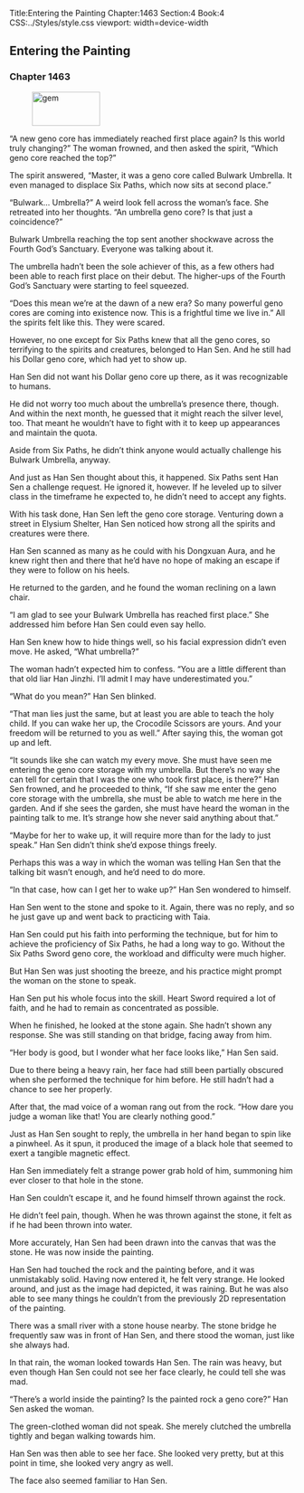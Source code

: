 Title:Entering the Painting 
Chapter:1463 
Section:4 
Book:4 
CSS:../Styles/style.css 
viewport: width=device-width
  
## Entering the Painting
### Chapter 1463 
<figure>
	<img src="../Images/gem.gif" alt="gem" id="gem" width="120" height="60" />
</figure>
  

  
  “A new geno core has immediately reached first place again? Is this world truly changing?” The woman frowned, and then asked the spirit, “Which geno core reached the top?”

The spirit answered, “Master, it was a geno core called Bulwark Umbrella. It even managed to displace Six Paths, which now sits at second place.”

“Bulwark… Umbrella?” A weird look fell across the woman’s face. She retreated into her thoughts. “An umbrella geno core? Is that just a coincidence?”

Bulwark Umbrella reaching the top sent another shockwave across the Fourth God’s Sanctuary. Everyone was talking about it.

The umbrella hadn’t been the sole achiever of this, as a few others had been able to reach first place on their debut. The higher-ups of the Fourth God’s Sanctuary were starting to feel squeezed.

“Does this mean we’re at the dawn of a new era? So many powerful geno cores are coming into existence now. This is a frightful time we live in.” All the spirits felt like this. They were scared.

However, no one except for Six Paths knew that all the geno cores, so terrifying to the spirits and creatures, belonged to Han Sen. And he still had his Dollar geno core, which had yet to show up.

Han Sen did not want his Dollar geno core up there, as it was recognizable to humans.

He did not worry too much about the umbrella’s presence there, though. And within the next month, he guessed that it might reach the silver level, too. That meant he wouldn’t have to fight with it to keep up appearances and maintain the quota.

Aside from Six Paths, he didn’t think anyone would actually challenge his Bulwark Umbrella, anyway.

And just as Han Sen thought about this, it happened. Six Paths sent Han Sen a challenge request. He ignored it, however. If he leveled up to silver class in the timeframe he expected to, he didn’t need to accept any fights.

With his task done, Han Sen left the geno core storage. Venturing down a street in Elysium Shelter, Han Sen noticed how strong all the spirits and creatures were there.

Han Sen scanned as many as he could with his Dongxuan Aura, and he knew right then and there that he’d have no hope of making an escape if they were to follow on his heels.

He returned to the garden, and he found the woman reclining on a lawn chair.

“I am glad to see your Bulwark Umbrella has reached first place.” She addressed him before Han Sen could even say hello.

Han Sen knew how to hide things well, so his facial expression didn’t even move. He asked, “What umbrella?”

The woman hadn’t expected him to confess. “You are a little different than that old liar Han Jinzhi. I’ll admit I may have underestimated you.”

“What do you mean?” Han Sen blinked.

“That man lies just the same, but at least you are able to teach the holy child. If you can wake her up, the Crocodile Scissors are yours. And your freedom will be returned to you as well.” After saying this, the woman got up and left.

“It sounds like she can watch my every move. She must have seen me entering the geno core storage with my umbrella. But there’s no way she can tell for certain that I was the one who took first place, is there?” Han Sen frowned, and he proceeded to think, “If she saw me enter the geno core storage with the umbrella, she must be able to watch me here in the garden. And if she sees the garden, she must have heard the woman in the painting talk to me. It’s strange how she never said anything about that.”

“Maybe for her to wake up, it will require more than for the lady to just speak.” Han Sen didn’t think she’d expose things freely.

Perhaps this was a way in which the woman was telling Han Sen that the talking bit wasn’t enough, and he’d need to do more.

“In that case, how can I get her to wake up?” Han Sen wondered to himself.

Han Sen went to the stone and spoke to it. Again, there was no reply, and so he just gave up and went back to practicing with Taia.

Han Sen could put his faith into performing the technique, but for him to achieve the proficiency of Six Paths, he had a long way to go. Without the Six Paths Sword geno core, the workload and difficulty were much higher.

But Han Sen was just shooting the breeze, and his practice might prompt the woman on the stone to speak.

Han Sen put his whole focus into the skill. Heart Sword required a lot of faith, and he had to remain as concentrated as possible.

When he finished, he looked at the stone again. She hadn’t shown any response. She was still standing on that bridge, facing away from him.

“Her body is good, but I wonder what her face looks like,” Han Sen said.

Due to there being a heavy rain, her face had still been partially obscured when she performed the technique for him before. He still hadn’t had a chance to see her properly.

After that, the mad voice of a woman rang out from the rock. “How dare you judge a woman like that! You are clearly nothing good.”

Just as Han Sen sought to reply, the umbrella in her hand began to spin like a pinwheel. As it spun, it produced the image of a black hole that seemed to exert a tangible magnetic effect.

Han Sen immediately felt a strange power grab hold of him, summoning him ever closer to that hole in the stone.

Han Sen couldn’t escape it, and he found himself thrown against the rock.

He didn’t feel pain, though. When he was thrown against the stone, it felt as if he had been thrown into water.

More accurately, Han Sen had been drawn into the canvas that was the stone. He was now inside the painting.

Han Sen had touched the rock and the painting before, and it was unmistakably solid. Having now entered it, he felt very strange. He looked around, and just as the image had depicted, it was raining. But he was also able to see many things he couldn’t from the previously 2D representation of the painting.

There was a small river with a stone house nearby. The stone bridge he frequently saw was in front of Han Sen, and there stood the woman, just like she always had.

In that rain, the woman looked towards Han Sen. The rain was heavy, but even though Han Sen could not see her face clearly, he could tell she was mad.

“There’s a world inside the painting? Is the painted rock a geno core?” Han Sen asked the woman.

The green-clothed woman did not speak. She merely clutched the umbrella tightly and began walking towards him.

Han Sen was then able to see her face. She looked very pretty, but at this point in time, she looked very angry as well.

The face also seemed familiar to Han Sen.
